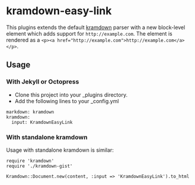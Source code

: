 kramdown-easy-link
=============

This plugins extends the default [kramdown](http://kramdown.gettalong.org/) parser with a new block-level element which adds support for `http://example.com`. The element is rendered  as a `<p><a href="http://example.com">http://example.com</a></p>`.

Usage
-----

### With Jekyll or Octopress

* Clone this project into your _plugins directory.
* Add the following lines to your _config.yml

```
markdown: kramdown
kramdown:
  input: KramdownEasyLink
```

### With standalone kramdown

Usage with standalone kramdown is similar:

```
require 'kramdown'
require './kramdown-gist'

Kramdown::Document.new(content, :input => 'KramdownEasyLink').to_html
```
